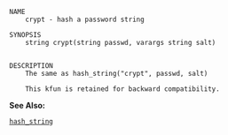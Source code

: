 
```
NAME
	crypt - hash a password string

SYNOPSIS
	string crypt(string passwd, varargs string salt)


DESCRIPTION
	The same as hash_string("crypt", passwd, salt)

	This kfun is retained for backward compatibility.

```

**See Also:**

 [`hash_string`](./hash_string.md)

